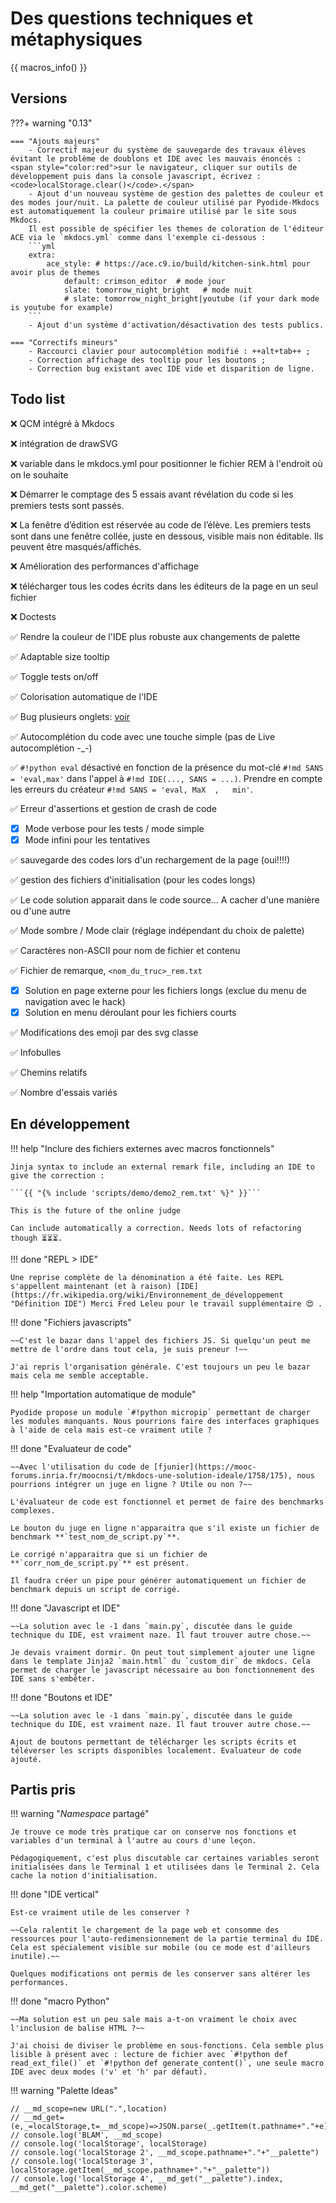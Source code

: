 # Des questions techniques et métaphysiques

{{ macros_info() }}

## Versions

???+ warning "0.13"

    === "Ajouts majeurs"
        - Correctif majeur du système de sauvegarde des travaux élèves évitant le problème de doublons et IDE avec les mauvais énoncés : <span style="color:red">sur le navigateur, cliquer sur outils de développement puis dans la console javascript, écrivez : <code>localStorage.clear()</code>.</span>
        - Ajout d'un nouveau système de gestion des palettes de couleur et des modes jour/nuit. La palette de couleur utilisé par Pyodide-Mkdocs est automatiquement la couleur primaire utilisé par le site sous Mkdocs. 
        Il est possible de spécifier les themes de coloration de l'éditeur ACE via le `mkdocs.yml` comme dans l'exemple ci-dessous :
        ```yml
        extra:
            ace_style: # https://ace.c9.io/build/kitchen-sink.html pour avoir plus de themes
                default: crimson_editor  # mode jour
                slate: tomorrow_night_bright   # mode nuit
                # slate: tomorrow_night_bright|youtube (if your dark mode is youtube for example)
        ```
        - Ajout d'un système d'activation/désactivation des tests publics. 

    === "Correctifs mineurs"
        - Raccourci clavier pour autocomplétion modifié : ++alt+tab++ ;
        - Correction affichage des tooltip pour les boutons ;
        - Correction bug existant avec IDE vide et disparition de ligne.

## Todo list

:x: QCM intégré à Mkdocs

:x: intégration de drawSVG

:x: variable dans le mkdocs.yml pour positionner le fichier REM à l'endroit où on le souhaite

:x: Démarrer le comptage des 5 essais avant révélation du code si les premiers tests sont passés.

:x: La fenêtre d’édition est réservée au code de l’élève. Les premiers tests sont dans une fenêtre collée, juste en dessous, visible mais non éditable. Ils peuvent être masqués/affichés.

:x: Amélioration des performances d'affichage

:x: télécharger tous les codes écrits dans les éditeurs de la page en un seul fichier

:x: Doctests

:white_check_mark: Rendre la couleur de l'IDE plus robuste aux changements de palette

:white_check_mark: Adaptable size tooltip

:white_check_mark: Toggle tests on/off

:white_check_mark: Colorisation automatique de l'IDE

:white_check_mark: Bug plusieurs onglets: [voir](https://mooc-forums.inria.fr/moocnsi/t/re-pyodide-mkdocs/5715/4)

:white_check_mark: Autocomplétion du code avec une touche simple (pas de Live autocomplétion -_-)

:white_check_mark: `#!python eval` désactivé en fonction de la présence du mot-clé `#!md SANS = 'eval,max'` dans l'appel à `#!md IDE(..., SANS = ...)`. Prendre en compte les erreurs du créateur `#!md SANS = 'eval, MaX  ,   min'`.

:white_check_mark: Erreur d'assertions et gestion de crash de code

- [x] Mode verbose pour les tests / mode simple
- [x] Mode infini pour les tentatives

:white_check_mark: sauvegarde des codes lors d'un rechargement de la page (oui!!!!)

:white_check_mark: gestion des fichiers d'initialisation (pour les codes longs)

:white_check_mark: Le code solution apparait dans le code source... A cacher d'une manière ou d'une autre

:white_check_mark: Mode sombre / Mode clair (réglage indépendant du choix de palette)

:white_check_mark: Caractères non-ASCII pour nom de fichier et contenu

:white_check_mark: Fichier de remarque, `<nom_du_truc>_rem.txt` 

- [x] Solution en page externe pour les fichiers longs (exclue du menu de navigation avec le hack)
- [x] Solution en menu déroulant pour les fichiers courts

:white_check_mark: Modifications des emoji par des svg classe

:white_check_mark: Infobulles

:white_check_mark: Chemins relatifs

:white_check_mark: Nombre d'essais variés


## En développement

!!! help "Inclure des fichiers externes avec macros fonctionnels"

    Jinja syntax to include an external remark file, including an IDE to give the correction :

    ```{{ "{% include 'scripts/demo/demo2_rem.txt' %}" }}```

    This is the future of the online judge

    Can include automatically a correction. Needs lots of refactoring though ⏳⏳⏳. 


!!! done "REPL > IDE"

    Une reprise complète de la dénomination a été faite. Les REPL s'appellent maintenant (et à raison) [IDE](https://fr.wikipedia.org/wiki/Environnement_de_développement "Définition IDE") Merci Fred Leleu pour le travail supplémentaire 😍 .

!!! done "Fichiers javascripts"

    ~~C'est le bazar dans l'appel des fichiers JS. Si quelqu'un peut me mettre de l'ordre dans tout cela, je suis preneur !~~

    J'ai repris l'organisation générale. C'est toujours un peu le bazar mais cela me semble acceptable.


!!! help "Importation automatique de module"

    Pyodide propose un module `#!python micropip` permettant de charger les modules manquants. Nous pourrions faire des interfaces graphiques à l'aide de cela mais est-ce vraiment utile ? 

!!! done "Evaluateur de code"

    ~~Avec l'utilisation du code de [fjunier](https://mooc-forums.inria.fr/moocnsi/t/mkdocs-une-solution-ideale/1758/175), nous pourrions intégrer un juge en ligne ? Utile ou non ?~~

    L'évaluateur de code est fonctionnel et permet de faire des benchmarks complexes.
    
    Le bouton du juge en ligne n'apparaitra que s'il existe un fichier de benchmark **`test_nom_de_script.py`**.

    Le corrigé n'apparaitra que si un fichier de **`corr_nom_de_script.py`** est présent.

    Il faudra créer un pipe pour générer automatiquement un fichier de benchmark depuis un script de corrigé.


!!! done "Javascript et IDE"

    ~~La solution avec le -1 dans `main.py`, discutée dans le guide technique du IDE, est vraiment naze. Il faut trouver autre chose.~~
    
    Je devais vraiment dormir. On peut tout simplement ajouter une ligne dans le template Jinja2 `main.html` du `custom_dir` de mkdocs. Cela permet de charger le javascript nécessaire au bon fonctionnement des IDE sans s'embêter.

!!! done "Boutons et IDE"

    ~~La solution avec le -1 dans `main.py`, discutée dans le guide technique du IDE, est vraiment naze. Il faut trouver autre chose.~~
    
    Ajout de boutons permettant de télécharger les scripts écrits et téléverser les scripts disponibles localement. Evaluateur de code ajouté.


## Partis pris

!!! warning "_Namespace_ partagé"
    
    Je trouve ce mode très pratique car on conserve nos fonctions et variables d'un terminal à l'autre au cours d'une leçon. 
    
    Pédagogiquement, c'est plus discutable car certaines variables seront initialisées dans le Terminal 1 et utilisées dans le Terminal 2. Cela cache la notion d'initialisation.

!!! done "IDE vertical"

    Est-ce vraiment utile de les conserver ?
    
    ~~Cela ralentit le chargement de la page web et consomme des ressources pour l'auto-redimensionnement de la partie terminal du IDE. Cela est spécialement visible sur mobile (ou ce mode est d'ailleurs inutile).~~

    Quelques modifications ont permis de les conserver sans altérer les performances.  

!!! done "macro Python"

    ~~Ma solution est un peu sale mais a-t-on vraiment le choix avec l'inclusion de balise HTML ?~~

    J'ai choisi de diviser le problème en sous-fonctions. Cela semble plus lisible à présent avec : lecture de fichier avec `#!python def read_ext_file()` et `#!python def generate_content()`, une seule macro IDE avec deux modes ('v' et 'h' par défaut).

!!! warning "Palette Ideas"

    // __md_scope=new URL(".",location)
    // __md_get=(e,_=localStorage,t=__md_scope)=>JSON.parse(_.getItem(t.pathname+"."+e))
    // console.log('BLAM', __md_scope)
    // console.log('localStorage', localStorage)
    // console.log('localStorage 2', __md_scope.pathname+"."+"__palette")
    // console.log('localStorage 3', localStorage.getItem(__md_scope.pathname+"."+"__palette"))
    // console.log('localStorage 4', __md_get("__palette").index, __md_get("__palette").color.scheme)
